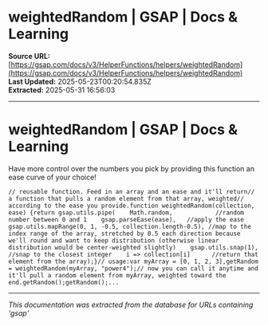# weightedRandom | GSAP | Docs & Learning

**Source URL:** [https://gsap.com/docs/v3/HelperFunctions/helpers/weightedRandom](https://gsap.com/docs/v3/HelperFunctions/helpers/weightedRandom)  
**Last Updated:** 2025-05-23T00:20:54.835Z  
**Extracted:** 2025-05-31 16:56:03

---

# weightedRandom | GSAP | Docs & Learning

Have more control over the numbers you pick by providing this function an ease curve of your choice!

```
// reusable function. Feed in an array and an ease and it'll return// a function that pulls a random element from that array, weighted// according to the ease you provide.function weightedRandom(collection, ease) {return gsap.utils.pipe(    Math.random,            //random number between 0 and 1    gsap.parseEase(ease),   //apply the ease    gsap.utils.mapRange(0, 1, -0.5, collection.length-0.5), //map to the index range of the array, stretched by 0.5 each direction because we'll round and want to keep distribution (otherwise linear distribution would be center-weighted slightly)    gsap.utils.snap(1),     //snap to the closest integer    i => collection[i]      //return that element from the array);}// usage:var myArray = [0, 1, 2, 3],getRandom = weightedRandom(myArray, "power4");// now you can call it anytime and it'll pull a random element from myArray, weighted toward the end.getRandom();getRandom();...
```

---

*This documentation was extracted from the database for URLs containing 'gsap'*
